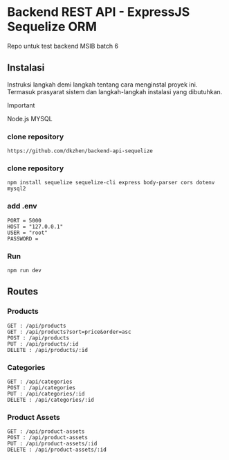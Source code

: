 # Backend REST API - ExpressJS Sequelize ORM

Repo untuk test backend MSIB batch 6

## Instalasi

Instruksi langkah demi langkah tentang cara menginstal proyek ini. Termasuk prasyarat sistem dan langkah-langkah instalasi yang dibutuhkan.

> [!IMPORTANT]
> Node.js
> MYSQL

### clone repository

```console
https://github.com/dkzhen/backend-api-sequelize
```

### clone repository

```console
npm install sequelize sequelize-cli express body-parser cors dotenv mysql2
```

### add .env

```console
PORT = 5000
HOST = "127.0.0.1"
USER = "root"
PASSWORD =
```

### Run

```console
npm run dev
```
## Routes

### Products
```console
GET : /api/products
GET : /api/products?sort=price&order=asc
POST : /api/products
PUT : /api/products/:id
DELETE : /api/products/:id
```
### Categories
```console
GET : /api/categories
POST : /api/categories
PUT : /api/categories/:id
DELETE : /api/categories/:id
```
### Product Assets
```console
GET : /api/product-assets
POST : /api/product-assets
PUT : /api/product-assets/:id
DELETE : /api/product-assets/:id
```







